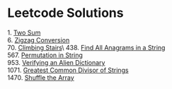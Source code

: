 # Leetcode Solutions

1\. [Two Sum](/1.%20Two%20Sum)\
6. [Zigzag Conversion](/6.%20Zigzag%20Conversion)\
70. [Climbing Stairs](70.%20Climbing%20Stairs)\ 
438. [Find All Anagrams in a String](/438.%20Find%20All%20Anagrams%20in%20a%20String)\
567. [Permutation in String](/567.%20Permutation%20in%20String)\
953. [Verifying an Alien Dictionary](/953.%20Verifying%20an%20Alien%20Dictionary)\
1071. [Greatest Common Divisor of Strings](/1071.%20Greatest%20Common%20Divisor%20of%20Strings)\
1470. [Shuffle the Array](/1470.%20Shuffle%20the%20Array)
